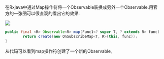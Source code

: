 在Rxjava中通过Map操作符将一个Observable装换成另外一个Observable.用官方的一张图可以很直观的看出它的效果:

![](/Users/huchengzhi/Desktop/rxjava_map.png)

```java
public final <R> Observable<R> map(Func1<? super T, ? extends R> func) {
        return create(new OnSubscribeMap<T, R>(this, func));
}
```

从代码可以看到map操作符创建了一个新的Observable,
